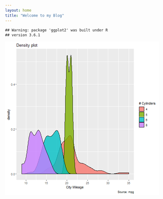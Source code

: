 ```yaml
---
layout: home
title: "Welcome to my Blog"
---
```



```
## Warning: package 'ggplot2' was built under R
## version 3.6.1
```

![plot of chunk unnamed-chunk-1](figure/unnamed-chunk-1-1.png)
